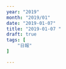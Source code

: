 ```yaml
---
year: "2019"
month: "2019/01"
date: "2019-01-07"
title: "2019-01-07 "
draft: true
tags: [
    "日報"
]

---
```


